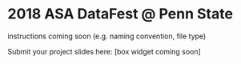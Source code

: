 # 2018 ASA DataFest @ Penn State 

instructions coming soon (e.g. naming convention, file type)

Submit your project slides here: [box widget coming soon]


